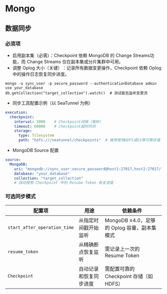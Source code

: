 # Mongo

## 数据同步

### 必须项
- 启用副本集（必需）：Checkpoint 依赖 MongoDB 的 ​​Change Streams​​ 功能，而 Change Streams 仅在副本集或分片集群中可用。
- 调整 Oplog 大小（关键）​：记录所有数据变更操作，Checkpoint 依赖 Oplog 中的操作日志恢复同步进度。
```shell
mongo -u sync_user -p secure_password --authenticationDatabase admin
use your_database
db.getCollection("target_collection").watch()  # 测试能否监听变更流
```
- 同步工具配置示例（以 SeaTunnel 为例）
```yaml
execution:
  checkpoint:
    interval: 3000    # Checkpoint间隔（毫秒）
    timeout: 60000    # Checkpoint超时时间
    storage:
      type: filesystem
      path: "hdfs:///seatunnel/checkpoints"  # 推荐使用HDFS或S3等可靠存储
```
- MongoDB Source 配置​
```yaml
source:
  MongoDB:
    uri: "mongodb://sync_user:secure_password@host1:27017,host2:27017/?replicaSet=rs0&authSource=admin"
    database: "your_database"
    collection: "target_collection"
    # 自动使用 Checkpoint 中的 Resume Token 恢复进度
```

### 可选同步模式
| 配置项                       | 用途                   | 依赖条件                                    |
| ---------------------------- | ---------------------- | ------------------------------------------- |
| `start_after_operation_time` | 从指定时间戳开始监听   | MongoDB ≥4.0，足够的 Oplog 容量，副本集模式 |
| `resume_token`               | 从精确断点恢复监听     | 需记录上一次的 Resume Token                 |
| `Checkpoint`                 | 自动记录和恢复同步进度 | 需配置可靠的 Checkpoint 存储（如 HDFS）     |